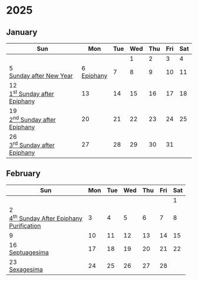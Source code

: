 # 2025

## January

| Sun                                                | Mon                | Tue | Wed | Thu | Fri | Sat |
|----------------------------------------------------|--------------------|-----|-----|-----|-----|-----|
|                                                    |                    |     | 1   | 2   | 3   | 4   |
| 5<br/> [Sunday after New Year][sny]                | 6<br/>[Epiphany][] | 7   | 8   | 9   | 10  | 11  |
| 12<br/>[1<sup>st</sup> Sunday after Epiphany][1se] | 13                 | 14  | 15  | 16  | 17  | 18  |
| 19<br/>[2<sup>nd</sup> Sunday after Epiphany][2se] | 20                 | 21  | 22  | 23  | 24  | 25  |
| 26<br/>[3<sup>rd</sup> Sunday after Epiphany][3se] | 27                 | 28  | 29  | 30  | 31  |     |

[sny]: sunday-after-new-year.md
[epiphany]: epiphany.md
[1se]: sunday-1-after-epiphany.md
[2se]: sunday-2-after-epiphany.md
[3se]: sunday-3-after-epiphany.md

## February

| Sun                                                | Mon                | Tue | Wed | Thu | Fri | Sat |
|----------------------------------------------------|--------------------|-----|-----|-----|-----|-----|
|                                                    |                    |     |     |     |     | 1   |
| 2<br/>[4<sup>th</sup> Sunday After Epiphany][4se]<br/>[Purification][] | 3 | 4 | 5 | 6 | 7 | 8 |
| 9 | 10 | 11 | 12 | 13 | 14 | 15 |
| 16<br/>[Septuagesima][] | 17 | 18 | 19 | 20 | 21 | 22 |
| 23<br/>[Sexagesima][] | 24 | 25 | 26 | 27 | 28 | |


[4se]: sunday-4-after-epiphany.md
[purification]: purification.md
[septuagesima]: septuagesima.md
[sexagesima]: sexagesima.md
